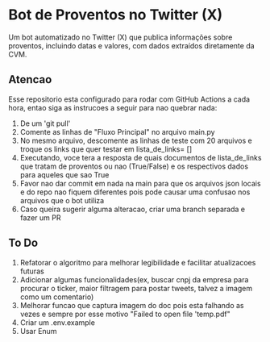 # Bot de Proventos no Twitter (X)

Um bot automatizado no Twitter (X) que publica informações sobre proventos, incluindo datas e valores, com dados extraídos diretamente da CVM.

## Atencao
Esse repositorio esta configurado para rodar com GitHub Actions a cada hora, entao siga as instrucoes a seguir para nao quebrar nada:

1. De um 'git pull'
2. Comente as linhas de "Fluxo Principal" no arquivo main.py
3. No mesmo arquivo, descomente as linhas de teste com 20 arquivos e troque os links que quer testar em lista_de_links= []
4. Executando, voce tera a resposta de quais documentos de lista_de_links que tratam de proventos ou nao (True/False) e os respectivos dados para aqueles que sao True
5. Favor nao dar commit em nada na main para que os arquivos json locais e do repo nao fiquem diferentes pois pode causar uma confusao nos arquivos que o bot utiliza
6. Caso queira sugerir alguma alteracao, criar uma branch separada e fazer um PR

## To Do

1. Refatorar o algoritmo para melhorar legibilidade e facilitar atualizacoes futuras
2. Adicionar algumas funcionalidades(ex, buscar cnpj da empresa para procurar o ticker, maior filtragem para postar tweets, talvez a imagem como um comentario)
3. Melhorar funcao que captura imagem do doc pois esta falhando as vezes e sempre por esse motivo "Failed to open file 'temp.pdf"
4. Criar um .env.example
5. Usar Enum
